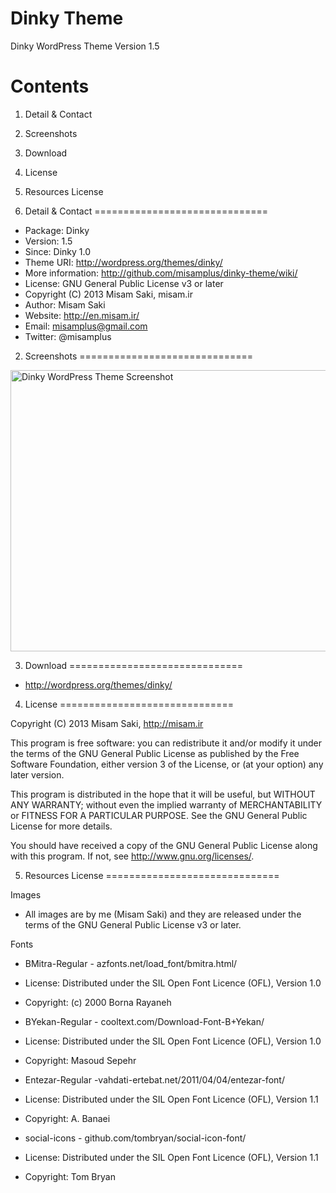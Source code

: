Dinky Theme
==========

Dinky WordPress Theme Version 1.5

Contents
==============================

1. Detail & Contact
2. Screenshots
3. Download
4. License
5. Resources License

1. Detail & Contact
==============================

* Package: Dinky
* Version: 1.5
* Since: Dinky 1.0
* Theme URI: http://wordpress.org/themes/dinky/
* More information: http://github.com/misamplus/dinky-theme/wiki/
* License: GNU General Public License v3 or later
* Copyright (C) 2013  Misam Saki, misam.ir
* Author: Misam Saki
* Website: http://en.misam.ir/
* Email: misamplus@gmail.com
* Twitter: @misamplus

2. Screenshots
==============================

<img src="https://raw.github.com/misamplus/dinky-theme/master/screenshot.png" alt="Dinky WordPress Theme Screenshot" title="Screenshot" width="600px" height="450px" />

3. Download
==============================

* http://wordpress.org/themes/dinky/

4. License
==============================

Copyright (C) 2013  Misam Saki, http://misam.ir

This program is free software: you can redistribute it and/or modify
it under the terms of the GNU General Public License as published by
the Free Software Foundation, either version 3 of the License, or
(at your option) any later version.

This program is distributed in the hope that it will be useful,
but WITHOUT ANY WARRANTY; without even the implied warranty of
MERCHANTABILITY or FITNESS FOR A PARTICULAR PURPOSE.  See the
GNU General Public License for more details.

You should have received a copy of the GNU General Public License
along with this program.  If not, see <http://www.gnu.org/licenses/>.

5. Resources License
==============================

Images
* All images are by me (Misam Saki) and they are released under the terms of the GNU General Public License v3 or later.

Fonts
* BMitra-Regular - azfonts.net/load_font/bmitra.html/
 * License: Distributed under the SIL Open Font Licence (OFL), Version 1.0
 * Copyright: (c) 2000 Borna Rayaneh

* BYekan-Regular - ​cooltext.com/Download-Font-B+Yekan/
 * License: Distributed under the SIL Open Font Licence (OFL), Version 1.0
 * Copyright: Masoud Sepehr

* Entezar-Regular - ​vahdati-ertebat.net/2011/04/04/entezar-font/
 * License: Distributed under the SIL Open Font Licence (OFL), Version 1.1
 * Copyright: A. Banaei

* social-icons - ​github.com/tombryan/social-icon-font/
 * License: Distributed under the SIL Open Font Licence (OFL), Version 1.1
 * Copyright: Tom Bryan